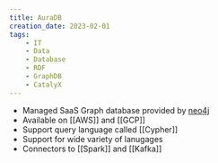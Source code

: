 ```yaml
---
title: AuraDB
creation_date: 2023-02-01
tags:
	- IT
	- Data
	- Database
	- RDF
	- GraphDB
	- CatalyX
---
```

- Managed SaaS Graph database provided by [neo4j](https://neo4j.com/)
- Available on [[AWS]] and [[GCP]]
- Support query language called [[Cypher]]
- Support for wide variety of lanugages 
- Connectors to [[Spark]] and [[Kafka]]